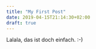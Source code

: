 ```yaml
---
title: "My First Post"
date: 2019-04-15T21:14:30+02:00
draft: true
---
```


Lalala, das ist doch einfach. :-)
